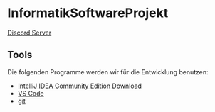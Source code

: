 # InformatikSoftwareProjekt
[Discord Server](https://discord.gg/HA2R93vq7c)

## Tools
Die folgenden Programme werden wir für die Entwicklung benutzen:
- [IntelliJ IDEA Community Edition Download](https://www.jetbrains.com/idea/download/download-thanks.html?platform=windows&code=IIC)
- [VS Code](https://code.visualstudio.com/download)
- [git](https://git-scm.com/downloads)
